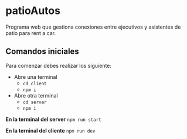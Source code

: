 # patioAutos
Programa web que gestiona conexiones entre ejecutivos y asistentes de patio para rent a car.

## Comandos iniciales
Para comenzar debes realizar los siguiente:  
* Abre una terminal
  * `cd client`
  * `npm i`
* Abre otra terminal
  * `cd server`
  * `npm i`

**En la terminal del server**
`npm run start`

**En la terninal del cliente**
`npm run dev`
